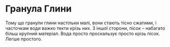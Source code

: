 # Гранула Глини

Тому що гранули глини настільки малі, вони стають тісно сжатими, і часточкам
води важко текти крізь них. З іншої сторони, пісок – набагато більш крупний
матеріал. Вода просто проскальзує просто крізь пісок. Легше простого.
